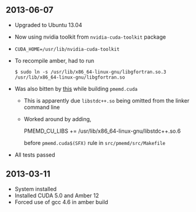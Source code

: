 ## 2013-06-07

 * Upgraded to Ubuntu 13.04
 * Now using nvidia toolkit from `nvidia-cuda-toolkit` package
 * `CUDA_HOME=/usr/lib/nvidia-cuda-toolkit`
 * To recompile amber, had to run
     
       $ sudo ln -s /usr/lib/x86_64-linux-gnu/libgfortran.so.3 /usr/lib/x86_64-linux-gnu/libgfortran.so

 * Was also bitten by [this](http://stackoverflow.com/questions/9934549/very-strange-linker-behavior)
   while building `pmemd.cuda`
   * This is apparently due `libstdc++.so` being omitted from the linker command line
   * Worked around by adding,
   
        PMEMD_CU_LIBS += /usr/lib/x86_64-linux-gnu/libstdc++.so.6

     before `pmemd.cuda$(SFX)` rule in `src/pmemd/src/Makefile`
 * All tests passed

## 2013-03-11

 * System installed
 * Installed CUDA 5.0 and Amber 12
 * Forced use of gcc 4.6 in amber build

